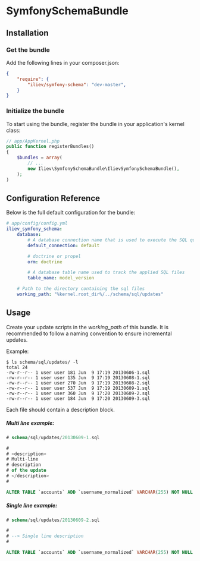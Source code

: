SymfonySchemaBundle
==============

## Installation

### Get the bundle

Add the following lines in your composer.json:

```json
{
    "require": {
        "iliev/symfony-schema": "dev-master",
    }
}
```

### Initialize the bundle

To start using the bundle, register the bundle in your application's kernel class:

```php
// app/AppKernel.php
public function registerBundles()
{
    $bundles = array(
        // ...
        new Iliev\SymfonySchemaBundle\IlievSymfonySchemaBundle(),
    );
)
```

## Configuration Reference

Below is the full default configuration for the bundle:

```yaml
# app/config/config.yml
iliev_symfony_schema:
    database:
        # A database connection name that is used to execute the SQL queries
        default_connection: default

        # doctrine or propel
        orm: doctrine

        # A database table name used to track the applied SQL files
        table_name: model_version

    # Path to the directory containing the sql files
    working_path: "%kernel.root_dir%/../schema/sql/updates"
```

## Usage

Create your update scripts in the *working_path* of this bundle.
It is recommended to follow a naming convention to ensure incremental updates.

Example:
```
$ ls schema/sql/updates/ -l
total 24
-rw-r--r-- 1 user user 181 Jun  9 17:19 20130606-1.sql
-rw-r--r-- 1 user user 135 Jun  9 17:19 20130608-1.sql
-rw-r--r-- 1 user user 270 Jun  9 17:19 20130608-2.sql
-rw-r--r-- 1 user user 537 Jun  9 17:19 20130609-1.sql
-rw-r--r-- 1 user user 360 Jun  9 17:20 20130609-2.sql
-rw-r--r-- 1 user user 184 Jun  9 17:20 20130609-3.sql
```

Each file should contain a description block.

##### Multi line example:

```sql
# schema/sql/updates/20130609-1.sql

#
# <description>
# Multi-line
# description
# of the update
# </description>
#

ALTER TABLE `accounts` ADD `username_normalized` VARCHAR(255) NOT NULL AFTER `username_canonical`;
```

##### Single line example:

```sql
# schema/sql/updates/20130609-2.sql

#
# --> Single line description
#

ALTER TABLE `accounts` ADD `username_normalized` VARCHAR(255) NOT NULL AFTER `username_canonical`;
```
